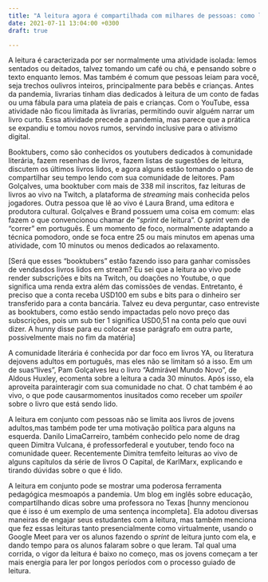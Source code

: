 ```yaml
---
title: "A leitura agora é compartilhada com milhares de pessoas: como ler ao vivo está aumentando a venda de livros e até ensinando Karl Marx"
date: 2021-07-11 13:04:00 +0300
draft: true

---
```


A leitura é caracterizada por ser normalmente uma atividade isolada: lemos sentados ou deitados, talvez tomando um café ou chá, e pensando sobre o texto enquanto lemos. Mas também é comum que pessoas leiam para você, seja trechos oulivros inteiros, principalmente para bebês e crianças. Antes da pandemia, livrarias tinham dias dedicados à leitura de um conto de fadas ou uma fábula para uma plateia de pais e crianças. Com o YouTube, essa atividade não ficou limitada às livrarias, permitindo ouvir alguém narrar um livro curto. Essa atividade precede a pandemia, mas parece que a prática se expandiu e tomou novos rumos, servindo inclusive para o ativismo digital.

Booktubers, como são conhecidos os youtubers dedicados à comunidade literária, fazem resenhas de livros, fazem listas de sugestões de leitura, discutem os últimos livros lidos, e agora alguns estão tomando o passo de compartilhar seu tempo lendo com sua comunidade de leitores. Pam Golçalves, uma booktuber com mais de 338 mil inscritos, faz leituras de livros ao vivo na Twitch, a plataforma de *streaming* mais conhecida pelos jogadores. Outra pessoa que lê ao vivo é Laura Brand, uma editora e produtora cultural. Golçalves e Brand possuem uma coisa em comum: elas fazem o que convencionou chamar de “*sprint* de leitura”. O *sprint* vem de “correr” em português. É um momento de foco, normalmente adaptando a técnica pomodoro, onde se foca entre 25 ou mais minutos em apenas uma atividade, com 10 minutos ou menos dedicados ao relaxamento.

[Será que esses “booktubers” estão fazendo isso para ganhar comissões de vendasdos livros lidos em stream? Eu sei que a leitura ao vivo pode render subscrições e bits na Twitch, ou doações no Youtube, o que significa uma renda extra além das comissões de vendas. Entretanto, é preciso que a conta receba USD100 em subs e bits para o dinheiro ser transferido para a conta bancária. Talvez eu deva perguntar, caso entreviste as booktubers, como estão sendo impactadas pelo novo preço das subscrições, pois um sub tier 1 significa USD0,51 na conta pelo que ouvi dizer. A hunny disse para eu colocar esse parágrafo em outra parte, possivelmente mais no fim da matéria]

A comunidade literária é conhecida por dar foco em livros YA, ou literatura dejovens adultos em português, mas eles não se limitam só a isso. Em um de suas“lives”, Pam Golçalves leu o livro “Admirável Mundo Novo”, de Aldous Huxley, ecomenta sobre a leitura a cada 30 minutos. Após isso, ela aproveita parainteragir com sua comunidade no chat. O chat também é ao vivo, o que pode causarmomentos inusitados como receber um *spoiler* sobre o livro que está sendo lido.

A leitura em conjunto com pessoas não se limita aos livros de jovens adultos,mas também pode ter uma motivação política para alguns na esquerda. Danilo LimaCarreiro, também conhecido pelo nome de drag queen Dimitra Vulcana, é professorfederal e youtuber, tendo foco na comunidade queer. Recentemente Dimitra temfeito leituras ao vivo de alguns capítulos da série de livros O Capital, de KarlMarx, explicando e tirando dúvidas sobre o que é lido.

A leitura em conjunto pode se mostrar uma poderosa ferramenta pedagógica mesmoapós a pandemia. Um blog em inglês sobre educação, compartilhando dicas sobre uma professora no Texas [hunny mencionou que é isso é um exemplo de uma sentença incompleta]. Ela adotou diversas maneiras de engajar seus estudantes com a leitura, mas também menciona que fez essas leituras tanto presencialmente como virtualmente, usando o Google Meet para ver os alunos fazendo o *sprint* de leitura junto com ela, e dando tempo para os alunos falaram sobre o que leram. Tal qual uma corrida, o vigor da leitura é baixo no começo, mas os jovens começam a ter mais energia para ler por longos períodos com o processo guiado de leitura.
